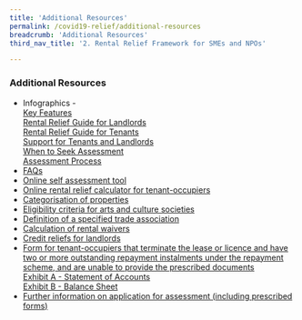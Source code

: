 ```yaml
---
title: 'Additional Resources'
permalink: /covid19-relief/additional-resources
breadcrumb: 'Additional Resources'
third_nav_title: '2. Rental Relief Framework for SMEs and NPOs'

---
```



### Additional Resources ###

  * Infographics - <br>
    [Key Features](/files/1RentalReliefKeyFeatures.pdf) <br>
    [Rental Relief Guide for Landlords](/files/2RentalReliefGuideforLandlords.pdf)  <br>
    [Rental Relief Guide for Tenants](/files/3RentalReliefGuideforTenants.pdf) <br>
    [Support for Tenants and Landlords](/files/4RentalReliefSupportforTenantsLandlords.pdf) <br>
    [When to Seek Assessment](/files/When-to-Seek-Assessment.pdf) <br>
    [Assessment Process](/files/Assessment-Process.pdf) <br>
  * [FAQs](/covid19-relief/faq/rental-relief)
  * [Online self assessment tool](https://docs.google.com/forms/d/e/1FAIpQLSdL_HNRBuc85S5vGyYu2SAHDKNLCgVNfiatAK2FtrfFKOSf_g/viewform?usp=sf_link)
  * [Online rental relief calculator for tenant-occupiers](/files/RentalReliefCalculator-Updated.xlsx)
  * [Categorisation of properties](/files/rentalreliefframework/categorisation_of_properties.pdf) <br>
  * [Eligibility criteria for arts and culture societies](/files/rentalreliefframework/eligibility_criteria_for_arts_and_culture_societies.pdf)<br>
  * [Definition of a specified trade association](/files/rentalreliefframework/definition_of_a_specified_trade_association.pdf)<br>
  * [Calculation of rental waivers](/files/rentalreliefframework/calculation_of_rental_waivers.pdf)<br>
  * [Credit reliefs for landlords](/files/rentalreliefframework/credit_reliefs_for_landlords.pdf)<br>
  * [Form for tenant-occupiers that terminate the lease or licence and have two or more outstanding repayment instalments under the repayment scheme, and are unable to provide the prescribed documents](/files/RepaymentSchemeForm.pdf) <br>
    [Exhibit A - Statement of Accounts](/files/ExhibitAStatementOfAccounts.xlsx) <br>
    [Exhibit B - Balance Sheet](/files//ExhibitBBalanceSheet.xlsx) <br>
  * [Further information on application for assessment (including prescribed forms)](/covid19-relief/further-information-on-application-for-assessment)
